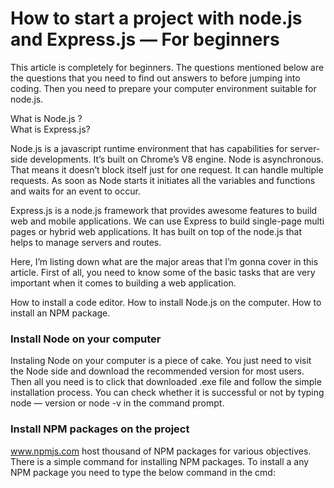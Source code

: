 # How to start a project with node.js and Express.js — For beginners

<p>This article is completely for beginners. The questions mentioned below are the questions that you need to find out answers to before jumping into coding. Then you need to prepare your computer environment suitable for node.js.
</p>

  <spna>What is Node.js ?</spna> 
  <br>
  <span>What is Express.js?</span>
<p>Node.js is a javascript runtime environment that has capabilities for server-side developments. It’s built on Chrome’s V8 engine. Node is asynchronous. That means it doesn’t block itself just for one request. It can handle multiple requests. As soon as Node starts it initiates all the variables and functions and waits for an event to occur.

Express.js is a node.js framework that provides awesome features to build web and mobile applications. We can use Express to build single-page multi pages or hybrid web applications. It has built on top of the node.js that helps to manage servers and routes.

Here, I’m listing down what are the major areas that I’m gonna cover in this article. First of all, you need to know some of the basic tasks that are very important when it comes to building a web application.

</p>
<span>How to install a code editor.</span>
<span>How to install Node.js on the computer.</span>
<span>How to install an NPM package.</span>

<h3>Install Node on your computer
</h3>
<p>Instaling Node on your computer is a piece of cake. You just need to visit the Node side and download the recommended version for most users. Then all you need is to click that downloaded .exe file and follow the simple installation process. You can check whether it is successful or not by typing node — version or node -v in the command prompt.</p>


<h3>Install NPM packages on the project</h3>
    <a href="http://www.npmjs.com" target="_blank" rel="noopener noreferrer" > www.npmjs.com</a>
host thousand of NPM packages for various objectives. There is a simple command for installing NPM packages. To install a any NPM package you need to type the below command in the cmd:






<p></p>
<p></p>
<p></p>
